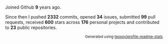 Joined Github **9** years ago.

Since then I pushed **2332** commits, opened **34** issues, submitted **99** pull requests, received **600** stars across **176** personal projects and contributed to **23** public repositories.

<p align="right"><sub>Generated using <a href="https://github.com/marketplace/actions/profile-readme-stats">teoxoy/profile-readme-stats</a></sub></p>

